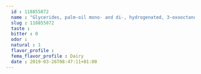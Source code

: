 ```yaml
---
  id : 118855872
  name : "Glycerides, palm-oil mono- and di-, hydrogenated, 3-oxooctanoates"
  slug : 118855872
  taste : 
  bitter : 0
  odor : 
  natural : 1
  flavor_profile : 
  fema_flavor_profile : Dairy
  date : 2019-03-26T08:47:11+01:00
---
```



